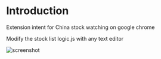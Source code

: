 Introduction
============

Extension intent for China stock watching on google chrome

Modify the stock list logic.js with any text editor

![screenshot](https://raw.github.com/neilxp/ChinaStockWatcher/master/screenshot.png "Screenshot")

